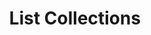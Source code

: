 ---
title: List Collections
excerpt: Retrieve a paginated, filtered list of Collections
api:
  file: jacobswagger.json
  operationId: post_api-v2-collections
hidden: false
---